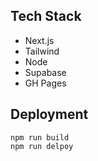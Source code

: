## Tech Stack
* Next.js
* Tailwind
* Node
* Supabase
* GH Pages

## Deployment

```node
npm run build
npm run delpoy
```